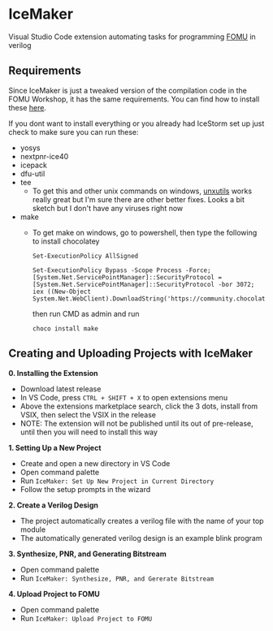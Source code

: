 # IceMaker 

Visual Studio Code extension automating tasks for programming [FOMU](https://tomu.im/fomu.html) in verilog


## Requirements
Since IceMaker is just a tweaked version of the compilation code in the FOMU Workshop, it has the same requirements. You can find how to install these [here](https://workshop.fomu.im/en/latest/requirements/index.html).

If you dont want to install everything or you already had IceStorm set up just check to make sure you can run these:
- yosys
- nextpnr-ice40
- icepack
- dfu-util
- tee
  - To get this and other unix commands on windows, [unxutils](http://unxutils.sourceforge.net/) works really great but I'm sure there are other better fixes. Looks a bit sketch but I don't have any viruses right now
- make
  - To get make on windows, go to powershell, then type the following to install chocolatey
  
    ``` 
    Set-ExecutionPolicy AllSigned

    Set-ExecutionPolicy Bypass -Scope Process -Force; [System.Net.ServicePointManager]::SecurityProtocol = [System.Net.ServicePointManager]::SecurityProtocol -bor 3072; iex ((New-Object System.Net.WebClient).DownloadString('https://community.chocolatey.org/install.ps1')) 
    ```
    then run CMD as admin and run
    ```
    choco install make
    ```

## Creating and Uploading Projects with IceMaker
**0. Installing the Extension**
- Download latest release
- In VS Code, press `CTRL + SHIFT + X` to open extensions menu
- Above the extensions marketplace search, click the 3 dots, install from VSIX, then select the VSIX in the release
- NOTE: The extension will not be published until its out of pre-release, until then you will need to install this way

**1. Setting Up a New Project**
 - Create and open a new directory in VS Code
 - Open command palette
 - Run `IceMaker: Set Up New Project in Current Directory`
 - Follow the setup prompts in the wizard
  
**2. Create a Verilog Design**
- The project automatically creates a verilog file with the name of your top module
- The automatically generated verilog design is an example blink program

**3. Synthesize, PNR, and Generating Bitstream**
- Open command palette
- Run `IceMaker: Synthesize, PNR, and Gererate Bitstream`
  
**4. Upload Project to FOMU**
- Open command palette
- Run `IceMaker: Upload Project to FOMU`